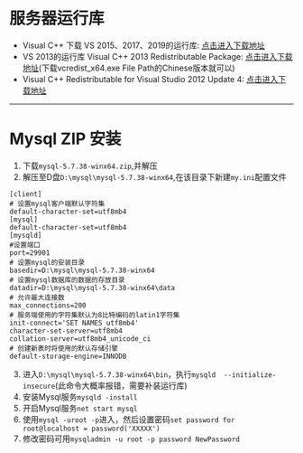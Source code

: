 # 服务器运行库
* Visual C++ 下载 VS 2015、2017、2019的运行库: [点击进入下载地址](https://learn.microsoft.com/zh-CN/cpp/windows/latest-supported-vc-redist?view=msvc-170)
* VS 2013的运行库 Visual C++ 2013 Redistributable Package: [点击进入下载地址](https://support.microsoft.com/zh-cn/topic/update-for-visual-c-2013-redistributable-package-d8ccd6a5-4e26-c290-517b-8da6cfdf4f10)(下载vcredist_x64.exe File Path的Chinese版本就可以)
* Visual C++ Redistributable for Visual Studio 2012 Update 4: [点击进入下载地址](https://www.microsoft.com/zh-cn/download/confirmation.aspx?id=30679)

--------------------------------------------------------------------------------

# Mysql ZIP 安装
1. 下载`mysql-5.7.38-winx64.zip`,并解压
2. 解压至D盘`D:\mysql\mysql-5.7.38-winx64`,在该目录下新建`my.ini`配置文件
```
[client]
# 设置mysql客户端默认字符集
default-character-set=utf8mb4
[mysql]
default-character-set=utf8mb4 
[mysqld]
#设置端口
port=29901
# 设置mysql的安装目录
basedir=D:\mysql\mysql-5.7.38-winx64
# 设置mysql数据库的数据的存放目录
datadir=D:\mysql\mysql-5.7.38-winx64\data
# 允许最大连接数
max_connections=200
# 服务端使用的字符集默认为8比特编码的latin1字符集
init-connect='SET NAMES utf8mb4'
character-set-server=utf8mb4
collation-server=utf8mb4_unicode_ci
# 创建新表时将使用的默认存储引擎
default-storage-engine=INNODB
```
3. 进入`D:\mysql\mysql-5.7.38-winx64\bin`，执行`mysqld  --initialize-insecure`(此命令大概率报错，需要补装运行库)
4. 安装Mysql服务`mysqld -install`
5. 开启Mysql服务`net start mysql`
6. 使用`mysql -uroot -p`进入，然后设置密码`set password for root@localhost = password('XXXXX')`
7. 修改密码可用`mysqladmin -u root -p password NewPassword`